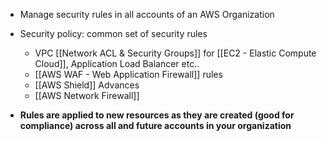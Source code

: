 - Manage security rules in all accounts of an AWS Organization
- Security policy: common set of security rules 
	- VPC [[Network ACL & Security Groups]] for [[EC2 - Elastic Compute Cloud]], Application Load Balancer etc..
	- [[AWS WAF - Web Application Firewall]] rules
	- [[AWS Shield]] Advances
	- [[AWS Network Firewall]]

- **Rules are applied to new resources as they are created (good for compliance) across all and future accounts in your organization**